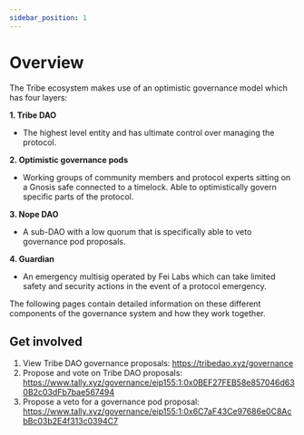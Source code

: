 ```yaml
---
sidebar_position: 1
---
```

# Overview

The Tribe ecosystem makes use of an optimistic governance model which has four layers:

**1. Tribe DAO**
- The highest level entity and has ultimate control over managing the protocol.

**2. Optimistic governance pods**
- Working groups of community members and protocol experts sitting on a Gnosis safe connected to a timelock. Able to optimistically govern specific parts of the protocol.

**3. Nope DAO** 
- A sub-DAO with a low quorum that is specifically able to veto governance pod proposals.

**4. Guardian**
- An emergency multisig operated by Fei Labs which can take limited safety and security actions in the event of a protocol emergency.


The following pages contain detailed information on these different components of the governance system and how they work together.

## Get involved
1. View Tribe DAO governance proposals: https://tribedao.xyz/governance
2. Propose and vote on Tribe DAO proposals: https://www.tally.xyz/governance/eip155:1:0x0BEF27FEB58e857046d630B2c03dFb7bae567494 
3. Propose a veto for a governance pod proposal: https://www.tally.xyz/governance/eip155:1:0x6C7aF43Ce97686e0C8AcbBc03b2E4f313c0394C7 




